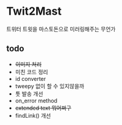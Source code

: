 # Twit2Mast
트위터 트윗을 마스토돈으로 미러링해주는 무언가   


## todo
- ~~이미지 처리~~
- 미친 코드 정리
- id converter
- tweepy 없이 할 수 있지않을까
- 툿 발송 개선
- on_error method
- ~~extended text 뭐어쩌구~~
- findLink() 개선